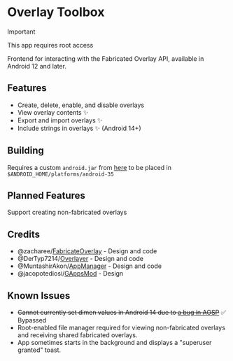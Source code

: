 # Overlay Toolbox

> [!IMPORTANT]
> This app requires root access

Frontend for interacting with the Fabricated Overlay API, available in Android 12 and later.

## Features
- Create, delete, enable, and disable overlays
- View overlay contents ✨
- Export and import overlays ✨
- Include strings in overlays ✨ (Android 14+)

## Building
Requires a custom `android.jar` from [here](https://github.com/Reginer/aosp-android-jar) to be placed in `$ANDROID_HOME/platforms/android-35`

## Planned Features
Support creating non-fabricated overlays

## Credits
- @zacharee/[FabricateOverlay](https://github.com/zacharee/FabricateOverlay) - Design and code
- @DerTyp7214/[Overlayer](https://github.com/DerTyp7214/Overlayer) - Design and code
- @MuntashirAkon/[AppManager](https://github.com/MuntashirAkon/AppManager) - Design and code
- @jacopotediosi/[GAppsMod](https://github.com/jacopotediosi/GAppsMod) - Design

## Known Issues
- ~~Cannot currently set dimen values in Android 14 due to [a bug in AOSP](https://issuetracker.google.com/issues/306002254)~~ ✅ Bypassed
- Root-enabled file manager required for viewing non-fabricated overlays and receiving shared fabricated overlays.
- App sometimes starts in the background and displays a "superuser granted" toast.
